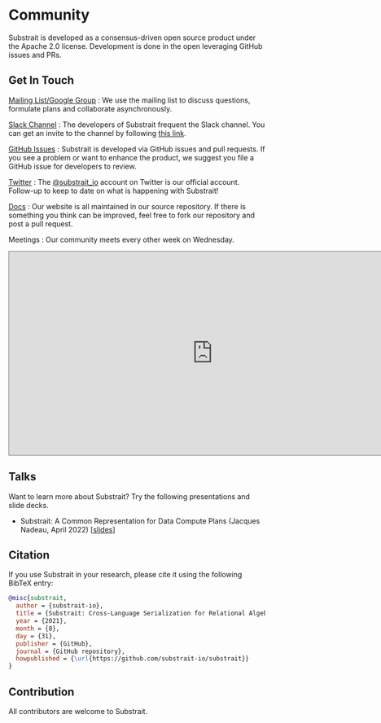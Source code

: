 # Community

Substrait is developed as a consensus-driven open source product under the Apache 2.0
license. Development is done in the open leveraging GitHub issues and PRs.

## Get In Touch

[Mailing List/Google Group](https://groups.google.com/g/substrait)
: We use the mailing list to discuss questions, formulate plans and collaborate asynchronously.

[Slack Channel]({{versions.slackinvitelink}})
: The developers of Substrait frequent the Slack channel. You can get an
  invite to the channel by following [this link]({{versions.slackinvitelink}}).

[GitHub Issues](https://github.com/substrait-io/substrait/issues)
: Substrait is developed via GitHub issues and pull requests. If you see a problem
  or want to enhance the product, we suggest you file a GitHub issue for developers to
  review.

[Twitter](https://twitter.com/substrait_io)
: The [@substrait_io](https://twitter.com/substrait_io) account on Twitter is our official account. Follow-up to keep
  to date on what is happening with Substrait!

[Docs](https://github.com/substrait-io/substrait/tree/main/site/docs)
: Our website is all maintained in our source repository. If there is something you think
  can be improved, feel free to fork our repository and post a pull request.

Meetings
: Our community meets every other week on Wednesday.
<iframe src="https://calendar.google.com/calendar/embed?height=400&wkst=1&bgcolor=%23ffffff&ctz=America%2FLos_Angeles&mode=AGENDA&showNav=0&showDate=0&showPrint=0&showTabs=0&showTz=1&showCalendars=1&showTitle=1&src=OWx1NWhmbGgxZ2dqa2JrbzBoYm9tZnRlNGtAZ3JvdXAuY2FsZW5kYXIuZ29vZ2xlLmNvbQ&color=%23D81B60" style="border:solid 1px #777" width="800" height="400" frameborder="0" scrolling="no"></iframe>


## Talks
Want to learn more about Substrait? Try the following presentations and slide decks.

* Substrait: A Common Representation for Data Compute Plans (Jacques Nadeau, April 2022) [[slides](https://docs.google.com/presentation/d/1H89iwnnmHZ2oMgGpFon9Rv_fJ60RWE0c9drHCZAL8Bw)]

## Citation

If you use Substrait in your research, please cite it using the following BibTeX entry:

```bibtex
@misc{substrait,
  author = {substrait-io},
  title = {Substrait: Cross-Language Serialization for Relational Algebra},
  year = {2021},
  month = {8},
  day = {31},
  publisher = {GitHub},
  journal = {GitHub repository},
  howpublished = {\url{https://github.com/substrait-io/substrait}}
}
```

## Contribution

All contributors are welcome to Substrait.
